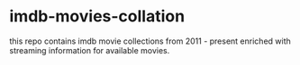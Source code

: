 # imdb-movies-collation
this repo contains imdb movie collections from 2011 - present enriched with streaming information for available movies.
